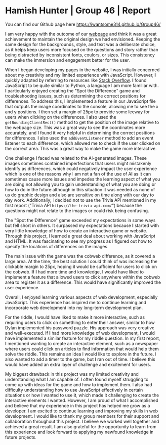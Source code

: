 # Hamish Hunter | Group 46 | Report

You can find our Github page here https://iwantsome314.github.io/Group46/

I am very happy with the outcome of our [webpage](https://iwantsome314.github.io/Group46/) and think it was a great achievement to maintain the original design we had envisioned. Keeping the same design for the backgrounds, style, and text was a deliberate choice, as it helps keep users more focused on the questions and story rather than being distracted by inconsistent fonts, coulors, or sizes. This consistency can make the immersion and engagement better for the user. 

When I began developing my pages in the website, I was initially concerned about my creativity and my limited experience with JavaScript. However, I quickly adapted by referring to resources like [Stack Overflow](https://stackoverflow.com/tags/getboundingclientrect). I found JavaScript to be quite similar to Python, a language I am more familiar with. I particularly enjoyed creating the "Spot the Difference" game and troubleshooting issues, such as determining the correct positions for differences. To address this, I implemented a feature in our JavaScript file that outputs the image coordinates to the console, allowing me to see the x and y positions. I then set a margin of 25px to provide some leeway for users when clicking on the differences. I also used the `getBoundingClientRect()` method to get the position of the image relative to the webpage size. This was a great way to see the coordinates more accurately, and I found it very helpful in determining the correct positions for differences. I also used the `addEventListener` method to add an event listener to each difference, which allowed me to check if the user clicked on the correct area. This was a great way to make the game more interactive.

One challenge I faced was related to the AI-generated images. These images sometimes contained imperfections that users might mistakenly identify as differences, which could negatively impact the user experience which is one of the reasons why I am not a fan of the use of AI as it can sometimes cause more issues and impedes the learning aspect of what you are doing not allowing you to gain understanding of what you are doing or how to do in the future although in this situation it was needed as none of us do graphic design and also are sensitive on time along with our day to day work. Additionally, I decided not to use the Trivia API mentioned in my first report ("Trivia API `https://the-trivia-api.com/`") because the questions might not relate to the images or could risk being confusing.

The "Spot the Difference" game exceeded my expectations in some ways but fell short in others. It surpassed my expectations because I started with very little knowledge of how to create an interactive game or website. Through this project, I learned a great deal about working with JavaScript and HTML. It was fascinating to see my progress as I figured out how to specify the locations of differences on the images. 

The main issue with the game was the cobweb difference, as it covered a large area. At the time, the best solution I could think of was increasing the clickable margin to 25px, hoping it would be sufficient for users to click on the cobweb. If I had more time and knowledge, I would have liked to implement a feature that allowed users to click anywhere within the cobweb area to register it as a difference. This would have significantly improved the user experience. 

Overall, I enjoyed learning various aspects of web development, especially JavaScript. This experience has inspired me to continue learning and incorporate web development into my long-term development plan.

For the riddle, I would have liked to make it more interactive, such as requiring users to click on something to enter their answer, similar to how Dylan implemented his password puzzle. His approach was very creative and well-executed. If I had more knowledge of web development, I would have implemented a similar feature for my riddle question. In my first report, I mentioned wanting to create an interactive element, such as a newspaper where users could click on articles to find information that would help them solve the riddle. This remains an idea I would like to explore in the future. I also wanted to add a timer to the game, but I ran out of time. I believe this would have added an extra layer of challenge and excitement for users. 

My biggest drawback in this project was my limited creativity and understanding what I am capable of. I often found myself struggling to come up with ideas for the game and how to implement them. I also had difficulty understanding how to use JavaScript effectively in certain situations or how I wanted to use it, which made it challenging to create the interactive elements I wanted. However, I am proud of what I accomplished and believe that my experience in this project has helped me grow as a developer. I am excited to continue learning and improving my skills in web development.
I would like to thank my group members for their support and collaboration throughout this project. I believe we worked well together and achieved a great result. I am also grateful for the opportunity to learn from this experience and look forward to applying my newfound knowledge in future projects.